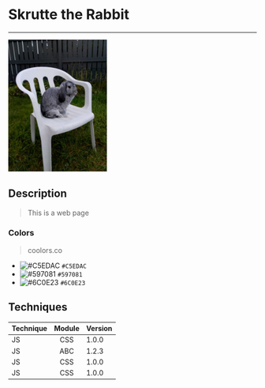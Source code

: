 # **Skrutte the Rabbit**
-------
<img src="https://github.com/anst9000/skrutte_the_rabbit/blob/master/res/img/-2164706171994914007.jpg"  alt="Skrutte the Rabbit" width="200">

## Description
> This is a web page

### Colors
> coolors.co
- ![#C5EDAC](https://placehold.it/15/C5EDAC/000000?text=+) `#C5EDAC`
- ![#597081](https://placehold.it/15/597081/000000?text=+) `#597081`
- ![#6C0E23](https://placehold.it/15/6C0E23/000000?text=+) `#6C0E23`

## Techniques
| Technique | Module | Version |
| --------- |:------:| --------|
| JS | CSS | 1.0.0 |
| JS | ABC | 1.2.3 |
| JS | CSS | 1.0.0 |
| JS | CSS | 1.0.0 |

